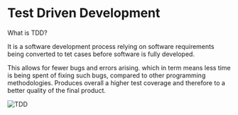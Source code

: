 # Test Driven Development

What is TDD?

It is a software development process relying on software requirements being converted to tet cases before software is fully developed.

This allows for fewer bugs and errors arising. which in term means less time is being spent of fixing such bugs, compared to other programming methodologies. Produces overall a higher test coverage and therefore to a better quality of the final product.

![TDD](https://user-images.githubusercontent.com/47668244/183911093-4fbdbb4d-4a82-43f1-a31f-ecb4087ee930.png)
